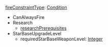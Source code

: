 
[fireConstraintType](VanillafireConstraintType.md): [Condition](Condition.md)
  * CanAlwaysFire
  * Research
    * [researchPrerequisites](VanillaresearchPrerequisites.md)
  * StarBaseUpgradeLevel
    * requiredStarBaseWeaponLevel: [Integer](Integer.md)